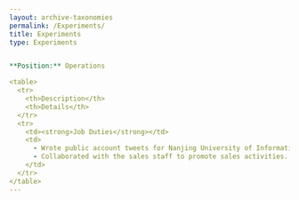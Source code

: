 ```yaml
---
layout: archive-taxonomies
permalink: /Experiments/
title: Experiments
type: Experiments


**Position:** Operations  

<table>
  <tr>
    <th>Description</th>
    <th>Details</th>
  </tr>
  <tr>
    <td><strong>Job Duties</strong></td>
    <td>
      - Wrote public account tweets for Nanjing University of Information Science & Technology, covering campus food, infrastructure, admission precautions, and freshman instructions.<br>
      - Collaborated with the sales staff to promote sales activities.
    </td>
  </tr>
</table>
---
```

